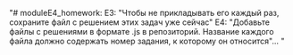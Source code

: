"# moduleE4_homework:
E3: "Чтобы не прикладывать его каждый раз, сохраните файл с решением этих задач уже сейчас"
E4: "Добавьте файлы с решениями в формате .js в репозиторий. Название каждого файла должно содержать номер задания, к которому он относится"...
"